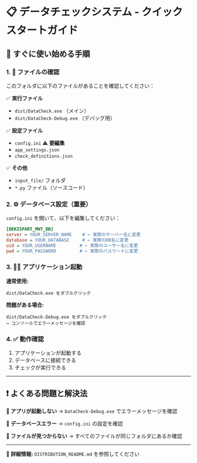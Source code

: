 # 📋 データチェックシステム - クイックスタートガイド

## 🚀 すぐに使い始める手順

### 1. 📂 ファイルの確認
このフォルダに以下のファイルがあることを確認してください：

✅ **実行ファイル**
- `dist/DataCheck.exe` （メイン）
- `dist/DataCheck-Debug.exe` （デバッグ用）

✅ **設定ファイル**
- `config.ini` ⚠️ **要編集**
- `app_settings.json`
- `check_definitions.json`

✅ **その他**
- `input_file/` フォルダ
- `*.py` ファイル（ソースコード）

### 2. ⚙️ データベース設定（重要）

`config.ini` を開いて、以下を編集してください：

```ini
[DEKISPART_MNT_DB]
server = YOUR_SERVER_NAME    # ← 実際のサーバー名に変更
database = YOUR_DATABASE     # ← 実際のDB名に変更
uid = YOUR_USERNAME         # ← 実際のユーザー名に変更  
pwd = YOUR_PASSWORD         # ← 実際のパスワードに変更
```

### 3. 🏃‍♂️ アプリケーション起動

**通常使用:**
```
dist/DataCheck.exe をダブルクリック
```

**問題がある場合:**
```
dist/DataCheck-Debug.exe をダブルクリック
→ コンソールでエラーメッセージを確認
```

### 4. ✅ 動作確認

1. アプリケーションが起動する
2. データベースに接続できる
3. チェックが実行できる

---

## ❗ よくある問題と解決法

**🔴 アプリが起動しない**
→ `DataCheck-Debug.exe` でエラーメッセージを確認

**🔴 データベースエラー**
→ `config.ini` の設定を確認

**🔴 ファイルが見つからない**
→ すべてのファイルが同じフォルダにあるか確認

---

**📖 詳細情報:** `DISTRIBUTION_README.md` を参照してください